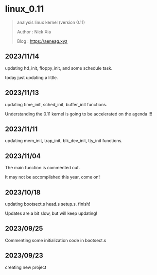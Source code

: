 # linux_0.11

> analysis linux kernel (version 0.11)
>
> Author : Nick Xia
>
> Blog    : https://aeneag.xyz  

## 2023/11/14

updating hd_init, floppy_init, and some schedule task.

today just updating a little.

## 2023/11/13

updating time_init, sched_init, buffer_init functions.

Understanding the 0.11 kernel is going to be accelerated on the agenda !!!

## 2023/11/11

updating mem_init, trap_init, blk_dev_init, tty_init functions.

## 2023/11/04

The main function is commented out.

It may not be accomplished this year, come on!

## 2023/10/18

updating bootsect.s head.s setup.s. finish!

Updates are a bit slow, but will keep updating!

## 2023/09/25

Commenting some initialization code in bootsect.s

## 2023/09/23

creating new project 
